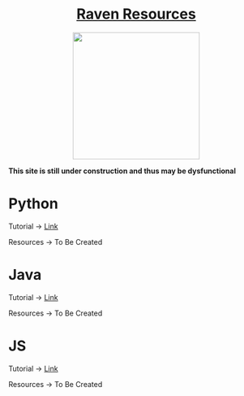 <h1 align="center"><a href="https://ravenresources.herokuapp.com">Raven Resources</a></h1>
<p align="center">
  <img height="250" src="https://github.com/ravenhackers/RavenResources/blob/master/ravenhelp.svg"/>
</p>


**This site is still under construction and thus may be dysfunctional**
# Python
Tutorial -> <a href="https://ravenresources.herokuapp.com/learn/Python">Link</a>



Resources -> To Be Created


# Java
Tutorial -> <a href="https://ravenresources.herokuapp.com/learn/Java">Link</a>



Resources -> To Be Created


# JS
Tutorial -> <a href="https://ravenresources.herokuapp.com/learn/JS">Link</a>



Resources -> To Be Created
